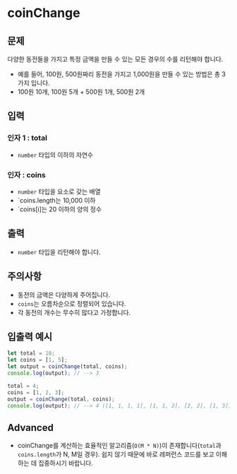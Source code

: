 # coinChange

## 문제

다양한 동전들을 가지고 특정 금액을 만들 수 있는 모든 경우의 수를 리턴해야 합니다.

- 예를 들어, 100원, 500원짜리 동전을 가지고 1,000원을 만들 수 있는 방법은 총 3가지 입니다.
- 100원 10개, 100원 5개 + 500원 1개, 500원 2개

## 입력

### 인자 1 : total

- `number` 타입의 이하의 자연수

### 인자 : coins

- `number` 타입을 요소로 갖는 배열
- `coins.length는 10,000 이하
- `coins[i]는 20 이하의 양의 정수

## 출력

- `number` 타입을 리턴해야 합니다.

## 주의사항

- 동전의 금액은 다양하게 주어집니다.
- `coins`는 오름차순으로 정렬되어 있습니다.
- 각 동전의 개수는 무수히 많다고 가정합니다.

## 입출력 예시

```javascript
let total = 10;
let coins = [1, 5];
let output = coinChange(total, coins);
console.log(output); // --> 3

total = 4;
coins = [1, 2, 3];
output = coinChange(total, coins);
console.log(output); // --> 4 ([1, 1, 1, 1], [1, 1, 2], [2, 2], [1, 3])
```

## Advanced

- coinChange를 계산하는 효율적인 알고리즘(`O(M * N)`)이 존재합니다(`total`과 `coins.length`가 N, M일 경우). 쉽지 않기 때문에 바로 레퍼런스 코드를 보고 이해하는 데 집중하시기 바랍니다.
